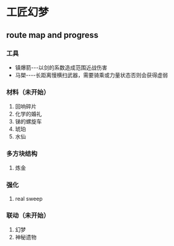 # 工匠幻梦

## route map and progress

### 工具

* 镇爆箭---以剑的系数造成范围近战伤害  
* 马槊----长距离慢横扫武器，需要骑乘或力量状态否则会获得虚弱

### 材料（未开始）

1. 回响碎片
2. 化学的婚礼
3. 锑的螺旋车
4. 琥珀
5. 水仙

### 多方块结构
1. 炼金

### 强化

1. real sweep

### 联动（未开始）
1. 幻梦
2. 神秘遗物
